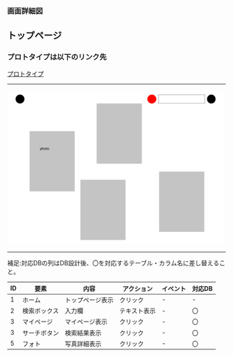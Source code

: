 ### 画面詳細図
## トップページ
### プロトタイプは以下のリンク先
[プロトタイプ](https://www.figma.com/file/b0Huje03rKrPFYq7ig1SKz/Untitled?node-id=0%3A1)
*****
<img src="../画面詳細img/top.png" width="500">

*****

補足:対応DBの列はDB設計後、〇を対応するテーブル・カラム名に差し替えること。

|ID|要素|内容|アクション|イベント|対応DB|
|---|---|---|---|---|---|
|1|ホーム|トップページ表示|クリック|-|-|
|2|検索ボックス|入力欄|テキスト表示|-|〇|
|3|マイページ|マイページ表示|クリック|-|〇|
|3|サーチボタン|検索結果表示|クリック|-|〇|
|5|フォト|写真詳細表示|クリック|-|〇|

